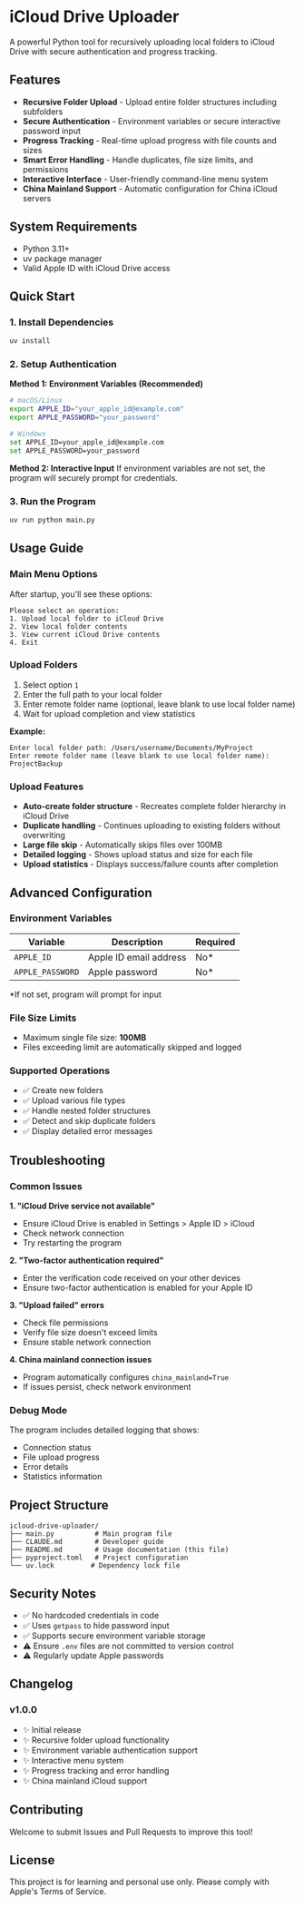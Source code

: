 # iCloud Drive Uploader

A powerful Python tool for recursively uploading local folders to iCloud Drive with secure authentication and progress tracking.

## Features

- **Recursive Folder Upload** - Upload entire folder structures including subfolders
- **Secure Authentication** - Environment variables or secure interactive password input
- **Progress Tracking** - Real-time upload progress with file counts and sizes
- **Smart Error Handling** - Handle duplicates, file size limits, and permissions
- **Interactive Interface** - User-friendly command-line menu system
- **China Mainland Support** - Automatic configuration for China iCloud servers

## System Requirements

- Python 3.11+
- uv package manager
- Valid Apple ID with iCloud Drive access

## Quick Start

### 1. Install Dependencies
```bash
uv install
```

### 2. Setup Authentication

**Method 1: Environment Variables (Recommended)**
```bash
# macOS/Linux
export APPLE_ID="your_apple_id@example.com"
export APPLE_PASSWORD="your_password"

# Windows
set APPLE_ID=your_apple_id@example.com
set APPLE_PASSWORD=your_password
```

**Method 2: Interactive Input**
If environment variables are not set, the program will securely prompt for credentials.

### 3. Run the Program
```bash
uv run python main.py
```

## Usage Guide

### Main Menu Options

After startup, you'll see these options:

```
Please select an operation:
1. Upload local folder to iCloud Drive
2. View local folder contents
3. View current iCloud Drive contents
4. Exit
```

### Upload Folders

1. Select option `1`
2. Enter the full path to your local folder
3. Enter remote folder name (optional, leave blank to use local folder name)
4. Wait for upload completion and view statistics

**Example:**
```
Enter local folder path: /Users/username/Documents/MyProject
Enter remote folder name (leave blank to use local folder name): ProjectBackup
```

### Upload Features

- **Auto-create folder structure** - Recreates complete folder hierarchy in iCloud Drive
- **Duplicate handling** - Continues uploading to existing folders without overwriting
- **Large file skip** - Automatically skips files over 100MB
- **Detailed logging** - Shows upload status and size for each file
- **Upload statistics** - Displays success/failure counts after completion

## Advanced Configuration

### Environment Variables

| Variable | Description | Required |
|----------|-------------|----------|
| `APPLE_ID` | Apple ID email address | No* |
| `APPLE_PASSWORD` | Apple password | No* |

*If not set, program will prompt for input

### File Size Limits

- Maximum single file size: **100MB**
- Files exceeding limit are automatically skipped and logged

### Supported Operations

- ✅ Create new folders
- ✅ Upload various file types
- ✅ Handle nested folder structures
- ✅ Detect and skip duplicate folders
- ✅ Display detailed error messages

## Troubleshooting

### Common Issues

**1. "iCloud Drive service not available"**
- Ensure iCloud Drive is enabled in Settings > Apple ID > iCloud
- Check network connection
- Try restarting the program

**2. "Two-factor authentication required"**
- Enter the verification code received on your other devices
- Ensure two-factor authentication is enabled for your Apple ID

**3. "Upload failed" errors**
- Check file permissions
- Verify file size doesn't exceed limits
- Ensure stable network connection

**4. China mainland connection issues**
- Program automatically configures `china_mainland=True`
- If issues persist, check network environment

### Debug Mode

The program includes detailed logging that shows:
- Connection status
- File upload progress
- Error details
- Statistics information

## Project Structure

```
icloud-drive-uploader/
├── main.py          # Main program file
├── CLAUDE.md        # Developer guide
├── README.md        # Usage documentation (this file)
├── pyproject.toml   # Project configuration
└── uv.lock         # Dependency lock file
```

## Security Notes

- ✅ No hardcoded credentials in code
- ✅ Uses `getpass` to hide password input
- ✅ Supports secure environment variable storage
- ⚠️ Ensure `.env` files are not committed to version control
- ⚠️ Regularly update Apple passwords

## Changelog

### v1.0.0
- ✨ Initial release
- ✨ Recursive folder upload functionality
- ✨ Environment variable authentication support
- ✨ Interactive menu system
- ✨ Progress tracking and error handling
- ✨ China mainland iCloud support

## Contributing

Welcome to submit Issues and Pull Requests to improve this tool!

## License

This project is for learning and personal use only. Please comply with Apple's Terms of Service.